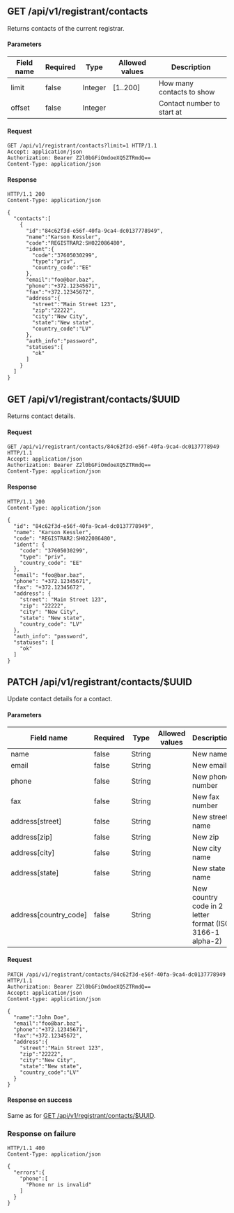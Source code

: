 ## GET /api/v1/registrant/contacts
Returns contacts of the current registrar.


#### Parameters

| Field name | Required |  Type   |  Allowed values   |        Description         |
| ---------- | -------- |  ----   |  --------------   |        -----------         |
|   limit    |  false   | Integer |     [1..200]      | How many contacts to show  |
|   offset   |  false   | Integer |                   | Contact number to start at |

#### Request
```
GET /api/v1/registrant/contacts?limit=1 HTTP/1.1
Accept: application/json
Authorization: Bearer Z2l0bGFiOmdoeXQ5ZTRmdQ==
Content-Type: application/json
```

#### Response
```
HTTP/1.1 200
Content-Type: application/json

{
  "contacts":[
    {
      "id":"84c62f3d-e56f-40fa-9ca4-dc0137778949",
      "name":"Karson Kessler",
      "code":"REGISTRAR2:SH022086480",
      "ident":{
        "code":"37605030299",
        "type":"priv",
        "country_code":"EE"
      },
      "email":"foo@bar.baz",
      "phone":"+372.12345671",
      "fax":"+372.12345672",
      "address":{
        "street":"Main Street 123",
        "zip":"22222",
        "city":"New City",
        "state":"New state",
        "country_code":"LV"
      },
      "auth_info":"password",
      "statuses":[
        "ok"
      ]
    }
  ]
}
```

## GET /api/v1/registrant/contacts/$UUID
Returns contact details.


#### Request
```
GET /api/v1/registrant/contacts/84c62f3d-e56f-40fa-9ca4-dc0137778949 HTTP/1.1
Accept: application/json
Authorization: Bearer Z2l0bGFiOmdoeXQ5ZTRmdQ==
Content-Type: application/json
```

#### Response
```
HTTP/1.1 200
Content-Type: application/json

{
  "id": "84c62f3d-e56f-40fa-9ca4-dc0137778949",
  "name": "Karson Kessler",
  "code": "REGISTRAR2:SH022086480",
  "ident": {
    "code": "37605030299",
    "type": "priv",
    "country_code": "EE"
  },
  "email": "foo@bar.baz",
  "phone": "+372.12345671",
  "fax": "+372.12345672",
  "address": {
    "street": "Main Street 123",
    "zip": "22222",
    "city": "New City",
    "state": "New state",
    "country_code": "LV"
  },
  "auth_info": "password",
  "statuses": [
    "ok"
  ]
}
```

## PATCH /api/v1/registrant/contacts/$UUID

Update contact details for a contact.

#### Parameters

| Field name            | Required | Type   | Allowed values | Description                                               |
| ----                  | ---      | ---    | ---            | ---                                                       |
| name                  | false    | String |                | New name                                                  |
| email                 | false    | String |                | New email                                                 |
| phone                 | false    | String |                | New phone number                                          |
| fax                   | false    | String |                | New fax number                                            |
| address[street]       | false    | String |                | New street name                                           |
| address[zip]          | false    | String |                | New zip                                                   |
| address[city]         | false    | String |                | New city name                                             |
| address[state]        | false    | String |                | New state name                                            |
| address[country_code] | false    | String |                | New country code in 2 letter format (ISO 3166-1 alpha-2)  |


#### Request
```
PATCH /api/v1/registrant/contacts/84c62f3d-e56f-40fa-9ca4-dc0137778949 HTTP/1.1
Authorization: Bearer Z2l0bGFiOmdoeXQ5ZTRmdQ==
Accept: application/json
Content-type: application/json

{
  "name":"John Doe",
  "email":"foo@bar.baz",
  "phone":"+372.12345671",
  "fax":"+372.12345672",
  "address":{
    "street":"Main Street 123",
    "zip":"22222",
    "city":"New City",
    "state":"New state",
    "country_code":"LV"
  }
}

```
#### Response on success

Same as for [GET /api/v1/registrant/contacts/$UUID](#get-apiv1registrantcontactsuuid).

### Response on failure
```
HTTP/1.1 400
Content-Type: application/json

{
  "errors":{
    "phone":[
      "Phone nr is invalid"
    ]
  }
}
```
